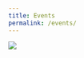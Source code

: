 ```yaml
---
title: Events
permalink: /events/
---
```



<img src="https://img.shields.io/badge/docker%20-%230db7ed.svg?&style=for-the-badge&logo=docker&logoColor=white"/>

 


